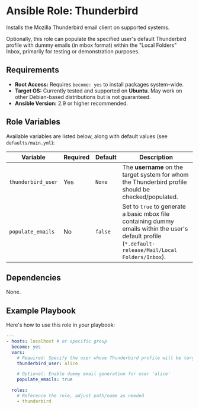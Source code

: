 # Ansible Role: Thunderbird 

Installs the Mozilla Thunderbird email client on supported systems.

Optionally, this role can populate the specified user's default Thunderbird profile with dummy emails (in mbox format) within the "Local Folders" Inbox, primarily for testing or demonstration purposes.

## Requirements

*   **Root Access:** Requires `become: yes` to install packages system-wide.
*   **Target OS:** Currently tested and supported on **Ubuntu**. May work on other Debian-based distributions but is not guaranteed.
*   **Ansible Version:** 2.9 or higher recommended.

## Role Variables

Available variables are listed below, along with default values (see `defaults/main.yml`):

| Variable           | Required | Default | Description                                                                                                                               |
| ------------------ | -------- | ------- | ----------------------------------------------------------------------------------------------------------------------------------------- |
| `thunderbird_user` | Yes      | `None`  | The **username** on the target system for whom the Thunderbird profile should be checked/populated. |
| `populate_emails`  | No       | `false` | Set to `true` to generate a basic mbox file containing dummy emails within the user's default profile (`*.default-release/Mail/Local Folders/Inbox`). |

## Dependencies

None.

## Example Playbook

Here's how to use this role in your playbook:

```yaml
---
- hosts: localhost # or specific group
  become: yes
  vars:
    # Required: Specify the user whose Thunderbird profile will be targeted
    thunderbird_user: alice

    # Optional: Enable dummy email generation for user 'alice'
    populate_emails: true

  roles:
    # Reference the role, adjust path/name as needed
    - thunderbird
